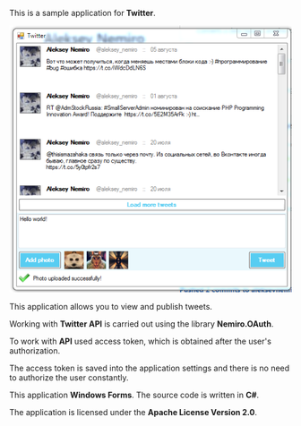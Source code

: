 ﻿This is a sample application for **Twitter**.

![Twitter application](preview.png)

This application allows you to view and publish tweets.

Working with **Twitter API** is carried out using the library **Nemiro.OAuth**.

To work with **API** used access token, which is obtained after the user's authorization.

The access token is saved into the application settings and there is no need to authorize the user constantly.

This application **Windows Forms**.
The source code is written in **C#**.

The application is licensed under the **Apache License Version 2.0**.